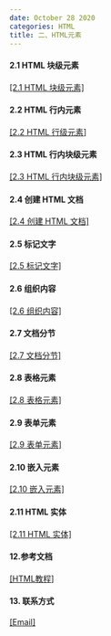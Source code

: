 ```yaml
---
date: October 28 2020
categories: HTML
title: 二、HTML元素
---
```


#### 2.1 HTML 块级元素

[[2.1 HTML 块级元素]](https://web-oyster.github.io/2020/10/28/HTML/HTML%20Tags/%E4%BA%8C%E3%80%81HTML%E5%85%83%E7%B4%A0/2.1%20HTML%E5%9D%97%E7%BA%A7%E5%85%83%E7%B4%A0/)

#### 2.2 HTML 行内元素

[[2.2 HTML 行级元素]](https://web-oyster.github.io/2020/10/28/HTML/HTML%20Tags/%E4%BA%8C%E3%80%81HTML%E5%85%83%E7%B4%A0/2.2%20HTML%E8%A1%8C%E5%86%85%E5%85%83%E7%B4%A0/)

#### 2.3 HTML 行内块级元素

[[2.3 HTML 行内块级元素]](https://web-oyster.github.io/2020/10/28/HTML/HTML%20Tags/%E4%BA%8C%E3%80%81HTML%E5%85%83%E7%B4%A0/2.3%20HTML%E8%A1%8C%E5%86%85%E5%9D%97%E7%BA%A7%E5%85%83%E7%B4%A0/)

#### 2.4 创建 HTML 文档

[[2.4 创建 HTML 文档]](https://web-oyster.github.io/2020/10/28/HTML/HTML%20Tags/%E4%BA%8C%E3%80%81HTML%E5%85%83%E7%B4%A0/2.4%20%E5%88%9B%E5%BB%BA%20HTML%20%E6%96%87%E6%A1%A3/)

#### 2.5 标记文字

[[2.5 标记文字]](https://web-oyster.github.io/2020/10/28/HTML/HTML%20Tags/%E4%BA%8C%E3%80%81HTML%E5%85%83%E7%B4%A0/2.5%20%E6%A0%87%E8%AE%B0%E6%96%87%E5%AD%97/)

#### 2.6 组织内容

[[2.6 组织内容]](https://web-oyster.github.io/2020/10/28/HTML/HTML%20Tags/%E4%BA%8C%E3%80%81HTML%E5%85%83%E7%B4%A0/2.6%20HTML%E7%BB%84%E7%BB%87%E5%86%85%E5%AE%B9/)

#### 2.7 文档分节

[[2.7 文档分节]](https://web-oyster.github.io/2020/10/28/HTML/HTML%20Tags/%E4%BA%8C%E3%80%81HTML%E5%85%83%E7%B4%A0/2.7%20%20%E6%96%87%E6%A1%A3%E5%88%86%E8%8A%82/)

#### 2.8 表格元素

[[2.8 表格元素]](https://web-oyster.github.io/2020/10/28/HTML/HTML%20Tags/%E4%BA%8C%E3%80%81HTML%E5%85%83%E7%B4%A0/2.8%20%E8%A1%A8%E6%A0%BC%E5%85%83%E7%B4%A0/)

#### 2.9 表单元素

[[2.9 表单元素]](https://web-oyster.github.io/2020/10/28/HTML/HTML%20Tags/%E4%BA%8C%E3%80%81HTML%E5%85%83%E7%B4%A0/2.9%20%E8%A1%A8%E5%8D%95%E5%85%83%E7%B4%A0/)

#### 2.10 嵌入元素

[[2.10 嵌入元素]](https://web-oyster.github.io/2020/10/28/HTML/HTML%20Tags/%E4%BA%8C%E3%80%81HTML%E5%85%83%E7%B4%A0/2.10%20%E5%B5%8C%E5%85%A5%E5%85%83%E7%B4%A0/)

#### 2.11 HTML 实体

[[2.11 HTML 实体]](https://web-oyster.github.io/2020/10/28/HTML/HTML%20Tags/%E4%BA%8C%E3%80%81HTML%E5%85%83%E7%B4%A0/2.11%20%20HTML%20%E5%AE%9E%E4%BD%93/)

#### 12.参考文档

[[HTML教程]](https://web-oyster.github.io/2020/10/28/HTML/Tutorial/HTML%E6%95%99%E7%A8%8B/)

#### 13. 联系方式

[[Email]](yuanmin8888@outlook.com)
